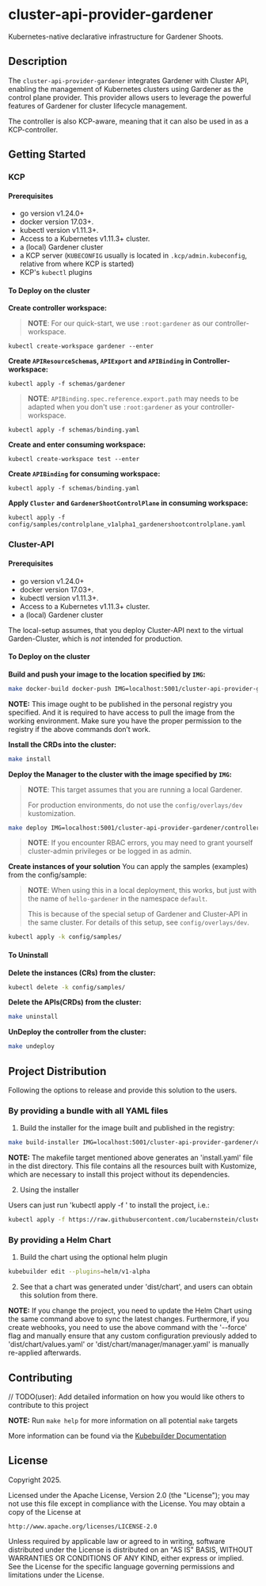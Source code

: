# cluster-api-provider-gardener
Kubernetes-native declarative infrastructure for Gardener Shoots. 

## Description
The `cluster-api-provider-gardener` integrates Gardener with Cluster API, enabling the management of Kubernetes clusters
using Gardener as the control plane provider.
This provider allows users to leverage the powerful features of Gardener for cluster lifecycle management.

The controller is also KCP-aware, meaning that it can also be used in as a KCP-controller.

## Getting Started

### KCP
#### Prerequisites
- go version v1.24.0+
- docker version 17.03+.
- kubectl version v1.11.3+.
- Access to a Kubernetes v1.11.3+ cluster.
- a (local) Gardener cluster
- a KCP server (`KUBECONFIG` usually is located in `.kcp/admin.kubeconfig`, relative from where KCP is started)
- KCP's `kubectl` plugins

#### To Deploy on the cluster
**Create controller workspace:**
> **NOTE**: For our quick-start, we use `:root:gardener` as our controller-workspace.
```shell
kubectl create-workspace gardener --enter
```

**Create `APIResourceSchema`s, `APIExport` and `APIBinding` in Controller-workspace:**
```shell
kubectl apply -f schemas/gardener
```

> **NOTE**: `APIBinding.spec.reference.export.path` may needs to be adapted when you don't use `:root:gardener` as your controller-workspace.
```shell
kubectl apply -f schemas/binding.yaml
```

**Create and enter consuming workspace:**
```shell
kubectl create-workspace test --enter
```

**Create `APIBinding` for consuming workspace:**
```shell
kubectl apply -f schemas/binding.yaml
```

**Apply `Cluster` and `GardenerShootControlPlane` in consuming workspace:**
```shell
kubectl apply -f config/samples/controlplane_v1alpha1_gardenershootcontrolplane.yaml
```
### Cluster-API

#### Prerequisites
- go version v1.24.0+
- docker version 17.03+.
- kubectl version v1.11.3+.
- Access to a Kubernetes v1.11.3+ cluster.
- a (local) Gardener cluster

The local-setup assumes, that you deploy Cluster-API next to the virtual Garden-Cluster, which is _not_ intended for production.
#### To Deploy on the cluster
**Build and push your image to the location specified by `IMG`:**

```sh
make docker-build docker-push IMG=localhost:5001/cluster-api-provider-gardener/controller:latest
```

**NOTE:** This image ought to be published in the personal registry you specified.
And it is required to have access to pull the image from the working environment.
Make sure you have the proper permission to the registry if the above commands don’t work.

**Install the CRDs into the cluster:**

```sh
make install
```

**Deploy the Manager to the cluster with the image specified by `IMG`:**

> **NOTE**: This target assumes that you are running a local Gardener.
> 
> For production environments, do not use the `config/overlays/dev` kustomization.

```sh
make deploy IMG=localhost:5001/cluster-api-provider-gardener/controller:latest GARDENER_KUBECONFIG=<path/to/gardener/kubeconfig.yaml>
```

> **NOTE**: If you encounter RBAC errors, you may need to grant yourself cluster-admin
privileges or be logged in as admin.

**Create instances of your solution**
You can apply the samples (examples) from the config/sample:

> **NOTE**: When using this in a local deployment, this works, but just with the name of `hello-gardener` in the namespace `default`.
> 
> This is because of the special setup of Gardener and Cluster-API in the same cluster.
> For details of this setup, see `config/overlays/dev`.

```sh
kubectl apply -k config/samples/
```

#### To Uninstall
**Delete the instances (CRs) from the cluster:**

```sh
kubectl delete -k config/samples/
```

**Delete the APIs(CRDs) from the cluster:**

```sh
make uninstall
```

**UnDeploy the controller from the cluster:**

```sh
make undeploy
```

## Project Distribution

Following the options to release and provide this solution to the users.

### By providing a bundle with all YAML files

1. Build the installer for the image built and published in the registry:

```sh
make build-installer IMG=localhost:5001/cluster-api-provider-gardener/controller:latest
```

**NOTE:** The makefile target mentioned above generates an 'install.yaml'
file in the dist directory. This file contains all the resources built
with Kustomize, which are necessary to install this project without its
dependencies.

2. Using the installer

Users can just run 'kubectl apply -f <URL for YAML BUNDLE>' to install
the project, i.e.:

```sh
kubectl apply -f https://raw.githubusercontent.com/lucabernstein/cluster-api-provider-gardener/main/dist/install.yaml
```

### By providing a Helm Chart

1. Build the chart using the optional helm plugin

```sh
kubebuilder edit --plugins=helm/v1-alpha
```

2. See that a chart was generated under 'dist/chart', and users
can obtain this solution from there.

**NOTE:** If you change the project, you need to update the Helm Chart
using the same command above to sync the latest changes. Furthermore,
if you create webhooks, you need to use the above command with
the '--force' flag and manually ensure that any custom configuration
previously added to 'dist/chart/values.yaml' or 'dist/chart/manager/manager.yaml'
is manually re-applied afterwards.

## Contributing
// TODO(user): Add detailed information on how you would like others to contribute to this project

**NOTE:** Run `make help` for more information on all potential `make` targets

More information can be found via the [Kubebuilder Documentation](https://book.kubebuilder.io/introduction.html)

## License

Copyright 2025.

Licensed under the Apache License, Version 2.0 (the "License");
you may not use this file except in compliance with the License.
You may obtain a copy of the License at

    http://www.apache.org/licenses/LICENSE-2.0

Unless required by applicable law or agreed to in writing, software
distributed under the License is distributed on an "AS IS" BASIS,
WITHOUT WARRANTIES OR CONDITIONS OF ANY KIND, either express or implied.
See the License for the specific language governing permissions and
limitations under the License.

